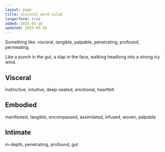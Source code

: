 ```yaml
---
layout: page
title: Visceral word salad
longerform: true
added: 2025-03-16
updated: 2025-03-16
---
```


Something like: visceral, tangible, palpable, penetrating, profound, permeating.

Like a punch in the gut, a slap in the face, walking headlong into a strong icy wind.

## Visceral

instinctive, intuitive, deep-seated, emotional, heartfelt

## Embodied

manifested, tangible, encompassed, assimilated, infused, woven, palpable

## Intimate

in-depth, penetrating, profound, gut